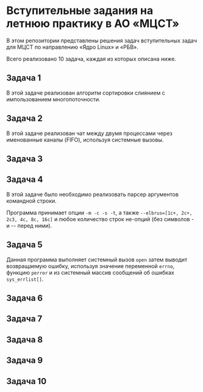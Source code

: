 # Вступительные задания на летнюю практику в АО «МЦСТ»

В этом репозитории представлены решения задач вступительных задач для МЦСТ по направлению «Ядро Linux» и «РБВ».

Всего реализовано 10 задача, каждая из которых описана ниже.

## Задача 1

В этой задаче реализован алгоритм сортировки слиянием с импользованием многопоточности.

## Задача 2

В этой задаче реализован чат между двумя процессами через
именованные каналы (FIFO), используя системные вызовы.

## Задача 3



## Задача 4

В этой задаче было необходимо реализовать парсер аргументов командной строки.

Программа принимает опции ``-m -c -s -t``, а также ``--elbrus=[1c+, 2c+, 2c3, 4c, 8c, 16c]`` и любое количество строк не-опций (без символов - и -- перед ними).

## Задача 5

Данная программа выполняет системный вызов ``open`` затем выводит возвращаемую ошибку, используя значение переменной ``errno``, функцию ``perror`` и из системный массив сообщений об ошибках ``sys_errlist[]``.

## Задача 6

## Задача 7

## Задача 8

## Задача 9

## Задача 10